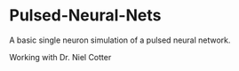 # Pulsed-Neural-Nets
A basic single neuron simulation of a pulsed neural network.

Working with Dr. Niel Cotter
